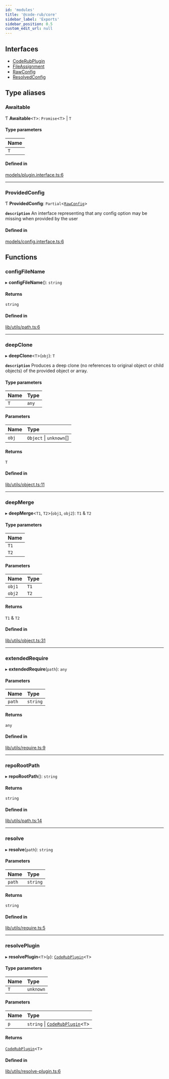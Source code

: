 ```yaml
---
id: 'modules'
title: '@code-rub/core'
sidebar_label: 'Exports'
sidebar_position: 0.5
custom_edit_url: null
---
```


## Interfaces

- [CodeRubPlugin](interfaces/CodeRubPlugin)
- [FileAssignment](interfaces/FileAssignment)
- [RawConfig](interfaces/RawConfig)
- [ResolvedConfig](interfaces/ResolvedConfig)

## Type aliases

### Awaitable

Ƭ **Awaitable**<`T`\>: `Promise`<`T`\> \| `T`

#### Type parameters

| Name |
| :--- |
| `T`  |

#### Defined in

[models/plugin.interface.ts:6](https://github.com/agentender/code-rub/blob/f237c89/packages/core/src/models/plugin.interface.ts#L6)

---

### ProvidedConfig

Ƭ **ProvidedConfig**: `Partial`<[`RawConfig`](interfaces/RawConfig)\>

**`description`** An interface representing that any config option may be missing when provided by the user

#### Defined in

[models/config.interface.ts:6](https://github.com/agentender/code-rub/blob/f237c89/packages/core/src/models/config.interface.ts#L6)

## Functions

### configFileName

▸ **configFileName**(): `string`

#### Returns

`string`

#### Defined in

[lib/utils/path.ts:6](https://github.com/agentender/code-rub/blob/f237c89/packages/core/src/lib/utils/path.ts#L6)

---

### deepClone

▸ **deepClone**<`T`\>(`obj`): `T`

**`description`** Produces a deep clone (no references to original object or child objects) of the provided object or array.

#### Type parameters

| Name | Type  |
| :--- | :---- |
| `T`  | `any` |

#### Parameters

| Name  | Type                    |
| :---- | :---------------------- |
| `obj` | `Object` \| `unknown`[] |

#### Returns

`T`

#### Defined in

[lib/utils/object.ts:11](https://github.com/agentender/code-rub/blob/f237c89/packages/core/src/lib/utils/object.ts#L11)

---

### deepMerge

▸ **deepMerge**<`T1`, `T2`\>(`obj1`, `obj2`): `T1` & `T2`

#### Type parameters

| Name |
| :--- |
| `T1` |
| `T2` |

#### Parameters

| Name   | Type |
| :----- | :--- |
| `obj1` | `T1` |
| `obj2` | `T2` |

#### Returns

`T1` & `T2`

#### Defined in

[lib/utils/object.ts:31](https://github.com/agentender/code-rub/blob/f237c89/packages/core/src/lib/utils/object.ts#L31)

---

### extendedRequire

▸ **extendedRequire**(`path`): `any`

#### Parameters

| Name   | Type     |
| :----- | :------- |
| `path` | `string` |

#### Returns

`any`

#### Defined in

[lib/utils/require.ts:9](https://github.com/agentender/code-rub/blob/f237c89/packages/core/src/lib/utils/require.ts#L9)

---

### repoRootPath

▸ **repoRootPath**(): `string`

#### Returns

`string`

#### Defined in

[lib/utils/path.ts:14](https://github.com/agentender/code-rub/blob/f237c89/packages/core/src/lib/utils/path.ts#L14)

---

### resolve

▸ **resolve**(`path`): `string`

#### Parameters

| Name   | Type     |
| :----- | :------- |
| `path` | `string` |

#### Returns

`string`

#### Defined in

[lib/utils/require.ts:5](https://github.com/agentender/code-rub/blob/f237c89/packages/core/src/lib/utils/require.ts#L5)

---

### resolvePlugin

▸ **resolvePlugin**<`T`\>(`p`): [`CodeRubPlugin`](interfaces/CodeRubPlugin)<`T`\>

#### Type parameters

| Name | Type      |
| :--- | :-------- |
| `T`  | `unknown` |

#### Parameters

| Name | Type                                                          |
| :--- | :------------------------------------------------------------ |
| `p`  | `string` \| [`CodeRubPlugin`](interfaces/CodeRubPlugin)<`T`\> |

#### Returns

[`CodeRubPlugin`](interfaces/CodeRubPlugin)<`T`\>

#### Defined in

[lib/utils/resolve-plugin.ts:6](https://github.com/agentender/code-rub/blob/f237c89/packages/core/src/lib/utils/resolve-plugin.ts#L6)
